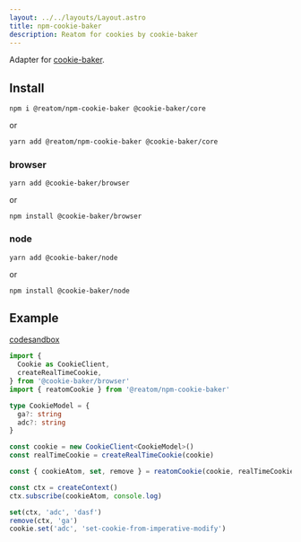 ```yaml
---
layout: ../../layouts/Layout.astro
title: npm-cookie-baker
description: Reatom for cookies by cookie-baker
---
```


Adapter for [cookie-baker](https://github.com/BataevDaniil/cookie-baker).

## Install

```
npm i @reatom/npm-cookie-baker @cookie-baker/core
```

or

```sh
yarn add @reatom/npm-cookie-baker @cookie-baker/core
```

### browser

```
yarn add @cookie-baker/browser
```

or

```
npm install @cookie-baker/browser
```

### node

```
yarn add @cookie-baker/node
```

or

```
npm install @cookie-baker/node
```

## Example
[codesandbox](https://codesandbox.io/s/reatom-cookie-baker-ec6h63-ec6h63?file=/src/App.tsx)


```ts
import {
  Cookie as CookieClient,
  createRealTimeCookie,
} from '@cookie-baker/browser'
import { reatomCookie } from '@reatom/npm-cookie-baker'

type CookieModel = {
  ga?: string
  adc?: string
}

const cookie = new CookieClient<CookieModel>()
const realTimeCookie = createRealTimeCookie(cookie)

const { cookieAtom, set, remove } = reatomCookie(cookie, realTimeCookie)

const ctx = createContext()
ctx.subscribe(cookieAtom, console.log)

set(ctx, 'adc', 'dasf')
remove(ctx, 'ga')
cookie.set('adc', 'set-cookie-from-imperative-modify')
```
